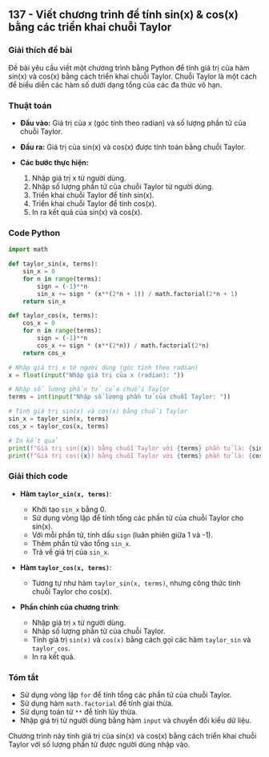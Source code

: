 ## 137 - Viết chương trình để tính sin(x) & cos(x) bằng các triển khai chuỗi Taylor

### Giải thích đề bài

Đề bài yêu cầu viết một chương trình bằng Python để tính giá trị của hàm sin(x) và cos(x) bằng cách triển khai chuỗi Taylor. Chuỗi Taylor là một cách để biểu diễn các hàm số dưới dạng tổng của các đa thức vô hạn.

### Thuật toán

- **Đầu vào:** Giá trị của x (góc tính theo radian) và số lượng phần tử của chuỗi Taylor.
- **Đầu ra:** Giá trị của sin(x) và cos(x) được tính toán bằng chuỗi Taylor.

- **Các bước thực hiện:**
  1. Nhập giá trị x từ người dùng.
  2. Nhập số lượng phần tử của chuỗi Taylor từ người dùng.
  3. Triển khai chuỗi Taylor để tính sin(x).
  4. Triển khai chuỗi Taylor để tính cos(x).
  5. In ra kết quả của sin(x) và cos(x).

### Code Python

```python
import math

def taylor_sin(x, terms):
    sin_x = 0
    for n in range(terms):
        sign = (-1)**n
        sin_x += sign * (x**(2*n + 1)) / math.factorial(2*n + 1)
    return sin_x

def taylor_cos(x, terms):
    cos_x = 0
    for n in range(terms):
        sign = (-1)**n
        cos_x += sign * (x**(2*n)) / math.factorial(2*n)
    return cos_x

# Nhập giá trị x từ người dùng (góc tính theo radian)
x = float(input("Nhập giá trị của x (radian): "))

# Nhập số lượng phần tử của chuỗi Taylor
terms = int(input("Nhập số lượng phần tử của chuỗi Taylor: "))

# Tính giá trị sin(x) và cos(x) bằng chuỗi Taylor
sin_x = taylor_sin(x, terms)
cos_x = taylor_cos(x, terms)

# In kết quả
print(f"Giá trị sin({x}) bằng chuỗi Taylor với {terms} phần tử là: {sin_x}")
print(f"Giá trị cos({x}) bằng chuỗi Taylor với {terms} phần tử là: {cos_x}")
```

### Giải thích code

- **Hàm `taylor_sin(x, terms)`**:

  - Khởi tạo `sin_x` bằng 0.
  - Sử dụng vòng lặp để tính tổng các phần tử của chuỗi Taylor cho sin(x).
  - Với mỗi phần tử, tính dấu `sign` (luân phiên giữa 1 và -1).
  - Thêm phần tử vào tổng `sin_x`.
  - Trả về giá trị của `sin_x`.

- **Hàm `taylor_cos(x, terms)`**:

  - Tương tự như hàm `taylor_sin(x, terms)`, nhưng công thức tính chuỗi Taylor cho cos(x).

- **Phần chính của chương trình**:
  - Nhập giá trị `x` từ người dùng.
  - Nhập số lượng phần tử của chuỗi Taylor.
  - Tính giá trị `sin(x)` và `cos(x)` bằng cách gọi các hàm `taylor_sin` và `taylor_cos`.
  - In ra kết quả.

### Tóm tắt

- Sử dụng vòng lặp `for` để tính tổng các phần tử của chuỗi Taylor.
- Sử dụng hàm `math.factorial` để tính giai thừa.
- Sử dụng toán tử `**` để tính lũy thừa.
- Nhập giá trị từ người dùng bằng hàm `input` và chuyển đổi kiểu dữ liệu.

Chương trình này tính giá trị của sin(x) và cos(x) bằng cách triển khai chuỗi Taylor với số lượng phần tử được người dùng nhập vào.
